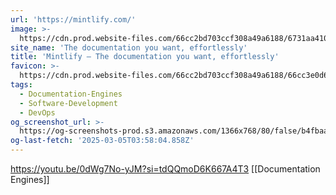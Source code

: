 ```yaml
---
url: 'https://mintlify.com/'
image: >-
  https://cdn.prod.website-files.com/66cc2bd703ccf308a49a6188/6731aa4104da280d698c4084_Landing%20page%20OG%20Image.png
site_name: 'The documentation you want, effortlessly'
title: 'Mintlify — The documentation you want, effortlessly'
favicon: >-
  https://cdn.prod.website-files.com/66cc2bd703ccf308a49a6188/66cc3e0d67f2324645580a18_favicon.png
tags:
  - Documentation-Engines
  - Software-Development
  - DevOps
og_screenshot_url: >-
  https://og-screenshots-prod.s3.amazonaws.com/1366x768/80/false/b4fbaafeabe5115bbd19f292d41dbfdec7f249c796bc541a48c95da12aee10a8.jpeg
og-last-fetch: '2025-03-05T03:58:04.858Z'
---
```


https://youtu.be/0dWg7No-yJM?si=tdQQmoD6K667A4T3
[[Documentation Engines]]

